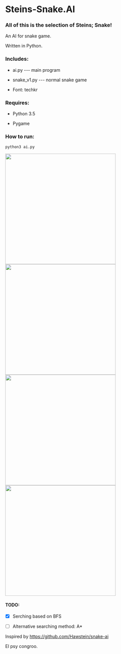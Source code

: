 # Steins-Snake.AI
### All of this is the selection of Steins; Snake! 

An AI for snake game. 

Written in Python.

### Includes:
- ai.py    ---      main program

- snake_v1.py  ---  normal snake game

- Font: techkr

### Requires:
- Python 3.5

- Pygame

### How to run:
```
python3 ai.py
```

<img src="https://github.com/Oblivion1221/Steins-Snake.AI/blob/master/images/steins%3Bsnake.png" width="350">
<img src="https://github.com/Oblivion1221/Steins-Snake.AI/blob/master/images/running0.png" width="350">
<img src="https://github.com/Oblivion1221/Steins-Snake.AI/blob/master/images/running1.png" width="350">
<img src="https://github.com/Oblivion1221/Steins-Snake.AI/blob/master/images/running2.png" width="350">

#### TODO:

- [x] Serching based on BFS

- [ ] Alternative searching method: A*


Inspired by https://github.com/Hawstein/snake-ai


El psy congroo.
